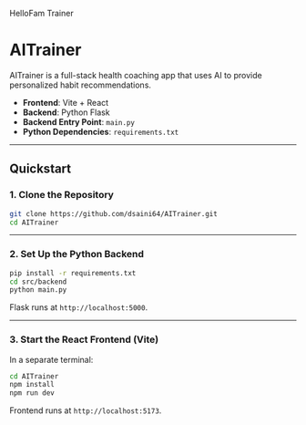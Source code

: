 HelloFam Trainer

# AITrainer

AITrainer is a full-stack health coaching app that uses AI to provide personalized habit recommendations.

- **Frontend**: Vite + React  
- **Backend**: Python Flask  
- **Backend Entry Point**: `main.py`  
- **Python Dependencies**: `requirements.txt`

---

## Quickstart

### 1. Clone the Repository

```bash
git clone https://github.com/dsaini64/AITrainer.git
cd AITrainer
```

---

### 2. Set Up the Python Backend

```bash
pip install -r requirements.txt
cd src/backend
python main.py
```

Flask runs at `http://localhost:5000`.

---

### 3. Start the React Frontend (Vite)

In a separate terminal:

```bash
cd AITrainer
npm install
npm run dev
```

Frontend runs at `http://localhost:5173`.

